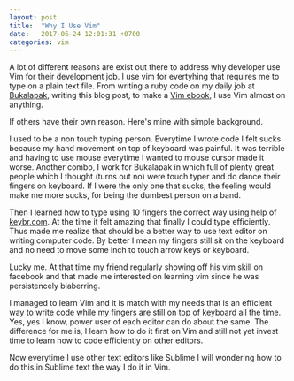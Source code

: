 ```yaml
---
layout: post
title:  "Why I Use Vim"
date:   2017-06-24 12:01:31 +0700
categories: vim
---
```

A lot of different reasons are exist out there to address why developer use Vim for their development job. I use vim for evertyhing that requires me to type on a plain text file. From writing a ruby code on my daily job at [Bukalapak](https://www.bukalapak.com), writing this blog post, to make a [Vim ebook](https://agung-setiawan.com/bukuvim), I use Vim almost on anything.

If others have their own reason. Here's mine with simple background.

I used to be a non touch typing person. Everytime I wrote code I felt sucks because my hand movement on top of keyboard was painful. It was terrible and having to use mouse everytime I wanted to mouse cursor made it worse. Another combo, I work for Bukalapak in which full of plenty great people which I thought (turns out no) were touch typer and do dance their fingers on keyboard. If I were the only one that sucks, the feeling would make me more sucks, for being the dumbest person on a band.

Then I learned how to type using 10 fingers the correct way using help of [keybr.com](https://keybr.com). At the time it felt amazing that finally I could type efficiently. Thus made me realize that should be a better way to use text editor on writing computer code. By better I mean my fingers still sit on the keyboard and no need to move some inch to touch arrow keys or keyboard.

Lucky me. At that time my friend regularly showing off his vim skill on facebook and that made me interested on learning vim since he was persistencely blaberring.

I managed to learn Vim and it is match with my needs that is an efficient way to write code while my fingers are still on top of keyboard all the time. Yes, yes I know, power user of each editor can do about the same. The difference for me is, I learn how to do it first on Vim and still not yet invest time to learn how to code efficiently on other editors.

Now everytime I use other text editors like Sublime I will wondering how to do this in Sublime text the way I do it in Vim.
